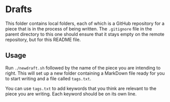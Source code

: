 # Drafts

This folder contains local folders, each of which is a GitHub repository for a piece that is in the process of being written. The `.gitignore` file in the parent directory to this one should ensure that it stays empty on the remote repository, but for this README file.

## Usage

Run `./newdraft.sh` followed by the name of the piece you are intending to right. This will set up a new folder containing a MarkDown file ready for you to start writing and a file called `tags.txt`.

You can use `tags.txt` to add keywords that you think are relevant to the piece you are writing. Each keyword should be on its own line.

